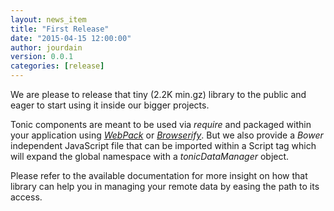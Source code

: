 ```yaml
---
layout: news_item
title: "First Release"
date: "2015-04-15 12:00:00"
author: jourdain
version: 0.0.1
categories: [release]
---
```


We are please to release that tiny (2.2K min.gz) library to the public and eager
to start using it inside our bigger projects.

Tonic components are meant to be used via _require_ and packaged within your
application using _[WebPack](http://webpack.github.io)_ or _[Browserify](http://browserify.org)_. But we also provide a _Bower_
independent JavaScript file that can be imported within a Script tag which
will expand the global namespace with a _tonicDataManager_ object.

Please refer to the available documentation for more insight on how that library
can help you in managing your remote data by easing the path to its access.
